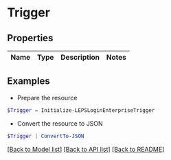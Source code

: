 # Trigger
## Properties

Name | Type | Description | Notes
------------ | ------------- | ------------- | -------------

## Examples

- Prepare the resource
```powershell
$Trigger = Initialize-LEPSLoginEnterpriseTrigger 
```

- Convert the resource to JSON
```powershell
$Trigger | ConvertTo-JSON
```

[[Back to Model list]](../README.md#documentation-for-models) [[Back to API list]](../README.md#documentation-for-api-endpoints) [[Back to README]](../README.md)

